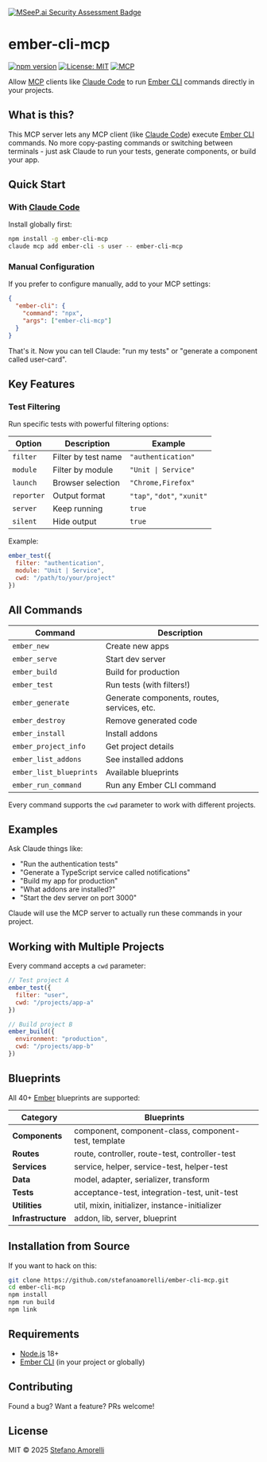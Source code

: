 [![MSeeP.ai Security Assessment Badge](https://mseep.net/pr/stefanoamorelli-ember-cli-mcp-badge.png)](https://mseep.ai/app/stefanoamorelli-ember-cli-mcp)

# ember-cli-mcp

[![npm version](https://badge.fury.io/js/ember-cli-mcp.svg)](https://www.npmjs.com/package/ember-cli-mcp)
[![License: MIT](https://img.shields.io/badge/License-MIT-yellow.svg)](https://opensource.org/licenses/MIT)
[![MCP](https://img.shields.io/badge/MCP-Compatible-green)](https://modelcontextprotocol.io)

Allow [MCP](https://modelcontextprotocol.io) clients like [Claude Code](https://docs.anthropic.com/en/docs/claude-code) to run [Ember CLI](https://ember-cli.com) commands directly in your projects.

## What is this?

This MCP server lets any MCP client (like [Claude Code](https://docs.anthropic.com/en/docs/claude-code)) execute [Ember CLI](https://ember-cli.com) commands. No more copy-pasting commands or switching between terminals - just ask Claude to run your tests, generate components, or build your app.

## Quick Start

### With [Claude Code](https://docs.anthropic.com/en/docs/claude-code)

Install globally first:
```bash
npm install -g ember-cli-mcp
claude mcp add ember-cli -s user -- ember-cli-mcp
```

### Manual Configuration

If you prefer to configure manually, add to your MCP settings:
```json
{
  "ember-cli": {
    "command": "npx",
    "args": ["ember-cli-mcp"]
  }
}
```

That's it. Now you can tell Claude: "run my tests" or "generate a component called user-card".

## Key Features

### Test Filtering

Run specific tests with powerful filtering options:

| Option | Description | Example |
|--------|-------------|---------|
| `filter` | Filter by test name | `"authentication"` |
| `module` | Filter by module | `"Unit \| Service"` |
| `launch` | Browser selection | `"Chrome,Firefox"` |
| `reporter` | Output format | `"tap"`, `"dot"`, `"xunit"` |
| `server` | Keep running | `true` |
| `silent` | Hide output | `true` |

Example:
```javascript
ember_test({ 
  filter: "authentication",
  module: "Unit | Service",
  cwd: "/path/to/your/project"
})
```

## All Commands

| Command | Description |
|---------|-------------|
| `ember_new` | Create new apps |
| `ember_serve` | Start dev server |
| `ember_build` | Build for production |
| `ember_test` | Run tests (with filters!) |
| `ember_generate` | Generate components, routes, services, etc. |
| `ember_destroy` | Remove generated code |
| `ember_install` | Install addons |
| `ember_project_info` | Get project details |
| `ember_list_addons` | See installed addons |
| `ember_list_blueprints` | Available blueprints |
| `ember_run_command` | Run any Ember CLI command |

Every command supports the `cwd` parameter to work with different projects.

## Examples

Ask Claude things like:

- "Run the authentication tests"
- "Generate a TypeScript service called notifications"
- "Build my app for production"
- "What addons are installed?"
- "Start the dev server on port 3000"

Claude will use the MCP server to actually run these commands in your project.

## Working with Multiple Projects

Every command accepts a `cwd` parameter:

```javascript
// Test project A
ember_test({ 
  filter: "user",
  cwd: "/projects/app-a"
})

// Build project B
ember_build({
  environment: "production",
  cwd: "/projects/app-b"
})
```

## Blueprints

All 40+ [Ember](https://emberjs.com) blueprints are supported:

| Category | Blueprints |
|----------|------------|
| **Components** | component, component-class, component-test, template |
| **Routes** | route, controller, route-test, controller-test |
| **Services** | service, helper, service-test, helper-test |
| **Data** | model, adapter, serializer, transform |
| **Tests** | acceptance-test, integration-test, unit-test |
| **Utilities** | util, mixin, initializer, instance-initializer |
| **Infrastructure** | addon, lib, server, blueprint |

## Installation from Source

If you want to hack on this:

```bash
git clone https://github.com/stefanoamorelli/ember-cli-mcp.git
cd ember-cli-mcp
npm install
npm run build
npm link
```

## Requirements

- [Node.js](https://nodejs.org) 18+
- [Ember CLI](https://ember-cli.com) (in your project or globally)

## Contributing

Found a bug? Want a feature? PRs welcome!

## License

MIT © 2025 [Stefano Amorelli](https://amorelli.tech)